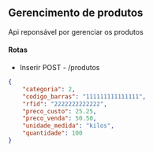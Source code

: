 ## Gerencimento de produtos

Api reponsável por gerenciar os produtos

#### Rotas
- Inserir
POST - /produtos

```json
{
	"categoria": 2,
	"codigo_barras": "111111111111111",
	"rfid": "2222222222222",
	"preco_custo": 25.25,
	"preco_venda": 50.50,
	"unidade_medida": "kilos",
	"quantidade": 100
}
```